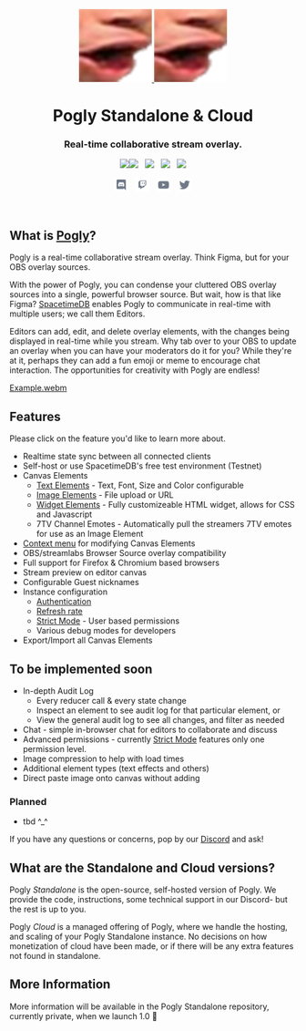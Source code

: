 <p align="center">
    <a href="https://pogly.gg#gh-dark-mode-only" target="_blank">
	<img width="128" src="https://github.com/PoglyApp/.github/blob/main/profile/images/dark/Pog.png" alt="Pogly Logo">
    </a>
    <a href="https://pogly.gg#gh-light-mode-only" target="_blank">
	<img width="128" src="https://github.com/PoglyApp/.github/blob/main/profile/images/light/Pog.png" alt="Pogly Logo">
    </a>
</p>
<p align="center">
    <h1 align="center">
        <b>Pogly</b> Standalone & Cloud
    </h1>
    <h3 align="center">
        Real-time collaborative stream overlay.
    </h3>
</p>

<p align="center">
    <a href="https://github.com/microsoft/TypeScript"><img src="https://img.shields.io/badge/built_with-TypeScript-2F74C0.svg?style=flat-square"><img src="https://img.shields.io/badge/CSharp-6C287D.svg?style=flat-square" /></a>
    &nbsp;
    <a href="https://github.com/clockworklabs/spacetimedb"><img src="https://img.shields.io/badge/powered_by-SpacetimeDB-000000.svg?style=flat-square" /></a>
    &nbsp;
	<img src="https://img.shields.io/badge/version-v0.1.0_beta-9f9f9f.svg?style=flat-square" />
    &nbsp;
    <a href="https://github.com/PoglyApp/pogly-standalone/blob/master/LICENSE"><img src="https://img.shields.io/badge/license-Apache%202.0-50C878.svg?style=flat-square" /></a>
</p>

<p align="center">
    <a href="https://discord.gg/CXCj2TGS6b"><img height="25" src="./images/social/discord.svg" alt="Discord" /></a>
    &nbsp;
    <a href="https://www.twitch.tv/poglygg"><img height="25" src="./images/social/twitch.svg" alt="Twitch" /></a>
    &nbsp;
    <a href="https://www.youtube.com/watch?v=c19tKRKa2ik"><img height="25" src="./images/social/youtube.svg" alt="YouTube" /></a>
    &nbsp;
    <a href="https://x.com/PoglyApp"><img height="25" src="./images/social/twitter.svg" alt="Twitter" /></a>
</p>

<br>

## What is [Pogly](https://pogly.gg)?

Pogly is a real-time collaborative stream overlay. Think Figma, but for your OBS overlay sources. 

With the power of Pogly, you can condense your cluttered OBS overlay sources into a single, powerful browser source. But wait, how is that like Figma? [SpacetimeDB](https://spacetimedb.com) enables Pogly to communicate in real-time with multiple users; we call them Editors.

Editors can add, edit, and delete overlay elements, with the changes being displayed in real-time while you stream. Why tab over to your OBS to update an overlay when you can have your moderators do it for you? While they're at it, perhaps they can add a fun emoji or meme to encourage chat interaction. The opportunities for creativity with Pogly are endless!

[Example.webm](https://github.com/PoglyApp/.github/assets/36650721/838f0050-ed6d-4391-9e91-76319fdffe1c)

## Features

Please click on the feature you'd like to learn more about.

- Realtime state sync between all connected clients
- Self-host or use SpacetimeDB's free test environment (Testnet)
- Canvas Elements
    - [Text Elements](https://github.com/PoglyApp/pogly-documentation/blob/main/use/textElement.md) - Text, Font, Size and Color configurable
    - [Image Elements](https://github.com/PoglyApp/pogly-documentation/blob/main/use/imageElement.md) - File upload or URL
    - [Widget Elements](https://github.com/PoglyApp/pogly-documentation/blob/main/use/widgetElement.md) - Fully customizeable HTML widget, allows for CSS and Javascript
    - 7TV Channel Emotes - Automatically pull the streamers 7TV emotes for use as an Image Element
- [Context menu](https://github.com/PoglyApp/pogly-documentation/blob/main/use/contextMenu.md) for modifying Canvas Elements
- OBS/streamlabs Browser Source overlay compatibility
- Full support for Firefox & Chromium based browsers
- Stream preview on editor canvas
- Configurable Guest nicknames
- Instance configuration
    - [Authentication](https://github.com/PoglyApp/pogly-documentation/blob/main/use/authentication.md)
    - [Refresh rate](https://github.com/PoglyApp/pogly-documentation/blob/main/use/refreshRate.md)
    - [Strict Mode](https://github.com/PoglyApp/pogly-documentation/blob/main/use/strictMode.md) - User based permissions
    - Various debug modes for developers
- Export/Import all Canvas Elements

## To be implemented soon
- In-depth Audit Log
    - Every reducer call & every state change
    - Inspect an element to see audit log for that particular element, or
    - View the general audit log to see all changes, and filter as needed
- Chat - simple in-browser chat for editors to collaborate and discuss
- Advanced permissions - currently [Strict Mode](https://github.com/PoglyApp/pogly-documentation/blob/main/use/strictMode.md) features only one permission level.
- Image compression to help with load times
- Additional element types (text effects and others)
- Direct paste image onto canvas without adding

### Planned
- tbd ^_^

If you have any questions or concerns, pop by our [Discord](https://discord.gg/uPQsBaVdB7) and ask!

## What are the Standalone and Cloud versions?

Pogly *Standalone* is the open-source, self-hosted version of Pogly. We provide the code, instructions, some technical support in our Discord- but the rest is up to you.

Pogly *Cloud* is a managed offering of Pogly, where we handle the hosting, and scaling of your Pogly Standalone instance. No decisions on how monetization of cloud have been made, or if there will be any extra features not found in standalone.

## More Information

More information will be available in the Pogly Standalone repository, currently private, when we launch 1.0 🎉
